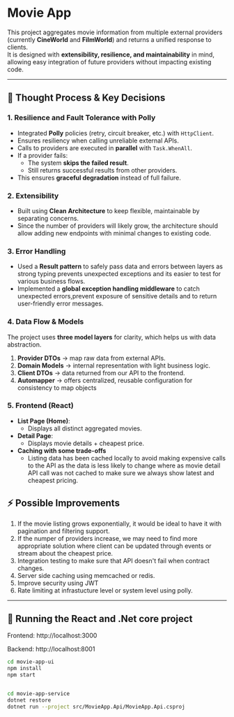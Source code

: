 # Movie App

This project aggregates movie information from multiple external providers (currently **CineWorld** and **FilmWorld**) and returns a unified response to clients.  
It is designed with **extensibility, resilience, and maintainability** in mind, allowing easy integration of future providers without impacting existing code.

---

## 🧠 Thought Process & Key Decisions

### 1. Resilience and Fault Tolerance with Polly
- Integrated **Polly** policies (retry, circuit breaker, etc.) with `HttpClient`.  
- Ensures resiliency when calling unreliable external APIs.
- Calls to providers are executed in **parallel** with `Task.WhenAll`.  
- If a provider fails:
  - The system **skips the failed result**.  
  - Still returns successful results from other providers.  
- This ensures **graceful degradation** instead of full failure.

### 2. Extensibility
- Built using **Clean Architecture** to keep flexible, maintainable by separating concerns.  
- Since the number of providers will likely grow, the architecture should allow adding new endpoints with minimal changes to existing code.

### 3. Error Handling
- Used a **Result pattern** to safely pass data and errors between layers as strong typing prevents unexpected exceptions and its easier to test for various business flows.  
- Implemented a **global exception handling middleware** to catch unexpected errors,prevent exposure of sensitive details and to return user-friendly error messages.  

### 4. Data Flow & Models
The project uses **three model layers** for clarity, which helps us with data abstraction.
1. **Provider DTOs** → map raw data from external APIs.  
2. **Domain Models** → internal representation with light business logic. 
3. **Client DTOs** → data returned from our API to the frontend.
4. **Automapper**  → offers centralized, reusable configuration for consistency to map objects

### 5. Frontend (React)
- **List Page (Home)**:
  - Displays all distinct aggregated movies.  
- **Detail Page**:  
  - Displays movie details + cheapest price.
- **Caching with some trade-offs**
  - Listing data has been cached locally to avoid making expensive calls to the API as the data is less likely to change where as movie detail API call was not cached to make sure we always show latest and cheapest pricing.

## ⚡ Possible Improvements

1. If the movie listing grows exponentially, it would be ideal to have it with pagination and filtering support.
2. If the numper of providers increase, we may need to find more appropriate solution where client can be updated through events or stream about the cheapest price.
3. Integration testing to make sure that API doesn't fail when contract changes.
4. Server side caching using memcached or redis.
5. Improve security using JWT
6. Rate limiting at infrastucture level or system level using polly.

---


## 🚀 Running the React and .Net core project
Frontend: http://localhost:3000

Backend: http://localhost:8001

```sh
cd movie-app-ui
npm install
npm start


cd movie-app-service
dotnet restore
dotnet run --project src/MovieApp.Api/MovieApp.Api.csproj
